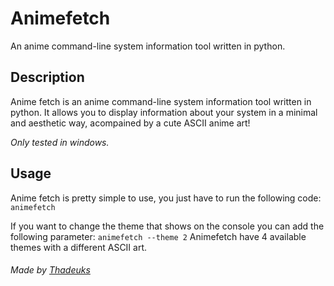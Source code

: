 # Animefetch
An anime command-line system information tool written in python.

## Description 
Anime fetch is an anime command-line system information tool written in python.
It allows you to display information about your system in a minimal and aesthetic way, acompained by  a cute ASCII anime art! 

*Only tested in windows.*

## Usage 
Anime fetch is pretty simple to use, you  just have to run the following code:
`animefetch`

If you want to change the theme that shows on the console you can add the following parameter:
`animefetch --theme 2`
Animefetch have 4 available themes with a different ASCII art.

###### Made by [Thadeuks](https://github.com/Thadeuks "Thadeuks")